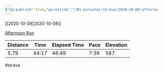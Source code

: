 ```yaml
---
{"dg-publish":true,"permalink":"/01-personal/strava/2020-10-08-afternoon-run/"}
---
```



[[2020-10-08\|2020-10-08]]

[Afternoon Run](https://www.strava.com/activities/4173810799)

| Distance | Time  | Elapsed Time | Pace | Elevation |
| -------- | ----- | ------------ | ---- | --------- |
| 5.79     | 44:17 | 46:49        | 7:39 | 587       |




#strava
